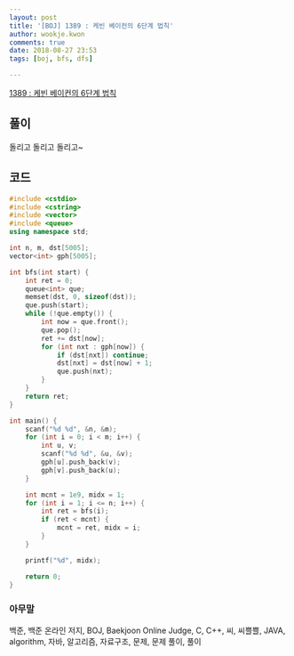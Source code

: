 ```yaml
---
layout: post
title: '[BOJ] 1389 : 케빈 베이컨의 6단계 법칙'
author: wookje.kwon
comments: true
date: 2018-08-27 23:53
tags: [boj, bfs, dfs]

---
```


[1389 : 케빈 베이컨의 6단계 법칙](https://www.acmicpc.net/problem/1389)  

## 풀이

돌리고 돌리고 돌리고~

## 코드

```cpp
#include <cstdio>
#include <cstring>
#include <vector>
#include <queue>
using namespace std;

int n, m, dst[5005];
vector<int> gph[5005];

int bfs(int start) {
    int ret = 0;
    queue<int> que;
    memset(dst, 0, sizeof(dst));
    que.push(start);
    while (!que.empty()) {
        int now = que.front();
        que.pop();
        ret += dst[now];
        for (int nxt : gph[now]) {
            if (dst[nxt]) continue;
            dst[nxt] = dst[now] + 1;
            que.push(nxt);
        }
    }
    return ret;
}

int main() {
    scanf("%d %d", &n, &m);
    for (int i = 0; i < m; i++) {
        int u, v;
        scanf("%d %d", &u, &v);
        gph[u].push_back(v);
        gph[v].push_back(u);
    }

    int mcnt = 1e9, midx = 1;
    for (int i = 1; i <= n; i++) {
        int ret = bfs(i);
        if (ret < mcnt) {
            mcnt = ret, midx = i;
        }
    }

    printf("%d", midx);

    return 0;
}
```

### 아무말  
백준, 백준 온라인 저지, BOJ, Baekjoon Online Judge, C, C++, 씨, 씨쁠쁠, JAVA, algorithm, 자바, 알고리즘, 자료구조, 문제, 문제 풀이, 풀이
